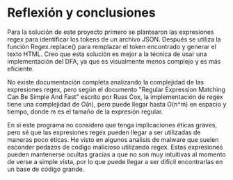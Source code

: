 # Reflexión y conclusiones

Para la solución de este proyecto primero se plantearon las expresiones regex para identificar los tokens de un archivo JSON.
Después se utiliza la función Regex.replace() para remplazar el token encontrado y generar el texto HTML. Creo que esta solución
es mejor a la técnica de usar una implementación del DFA, ya que es visualmente menos complejo y es más eficiente.

No existe documentación completa analizando la complejidad de las expresiones regex, pero según el documento "Regular Expression Matching Can Be Simple And Fast"
escrito por Russ Cox, la implementación de regex tiene una complejidad de O(n), pero puede llegar hasta O(n^m) en espacio y tiempo, donde m es el tamaño de la expresión regular.

En sí este programa no considero que tenga implicaciones éticas graves, pero sé que las expresiones regex pueden llegar a ser utilizadas de maneras poco éticas.
He visto en algunos analisis de malware que suelen esconder pedazos de codigo malicioso utilizando regex. Estas expresiones pueden mantenerse ocultas gracias a que no son
muy intuitivas al momento de verse a simple vista, por lo que puede llegar a ser difícil encontrarlas en un base de código grande.
